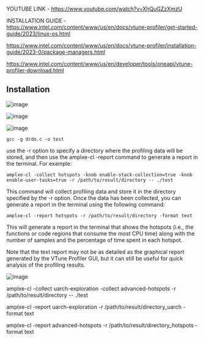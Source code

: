 YOUTUBE LINK  -  https://www.youtube.com/watch?v=XhQuGZzXmzU

INSTALLATION GUIDE  -  https://www.intel.com/content/www/us/en/docs/vtune-profiler/get-started-guide/2023/linux-os.html

https://www.intel.com/content/www/us/en/docs/vtune-profiler/installation-guide/2023-0/package-managers.html

https://www.intel.com/content/www/us/en/developer/tools/oneapi/vtune-profiler-download.html


## Installation

![image](https://user-images.githubusercontent.com/67383098/229348226-ad00557e-5785-4898-8fd8-0b76f891c795.png)

![image](https://user-images.githubusercontent.com/67383098/229348249-00ea78e4-37b4-4633-87fb-93943f673d49.png)

![image](https://user-images.githubusercontent.com/67383098/229348266-f9ecb182-c49e-420c-958c-24cb086e32fa.png)

`gcc -g drdo.c -o test`

use the -r option to specify a directory where the profiling data will be stored, and then use the amplxe-cl -report command to generate a report in the terminal. For example:

`amplxe-cl -collect hotspots -knob enable-stack-collection=true -knob enable-user-tasks=true -r /path/to/result/directory -- ./test`

This command will collect profiling data and store it in the directory specified by the -r option. Once the data has been collected, you can generate a report in the terminal using the following command:

`amplxe-cl -report hotspots -r /path/to/result/directory -format text`

This will generate a report in the terminal that shows the hotspots (i.e., the functions or code regions that consume the most CPU time) along with the number of samples and the percentage of time spent in each hotspot.

Note that the text report may not be as detailed as the graphical report generated by the VTune Profiler GUI, but it can still be useful for quick analysis of the profiling results.

![image](https://user-images.githubusercontent.com/67383098/229349073-f5f63204-5e91-4ba1-9501-8a5d4c1cf458.png)

amplxe-cl -collect uarch-exploration -collect advanced-hotspots -r /path/to/result/directory -- ./test

amplxe-cl -report uarch-exploration -r /path/to/result/directory_uarch -format text

amplxe-cl -report advanced-hotspots -r /path/to/result/directory_hotspots -format text
